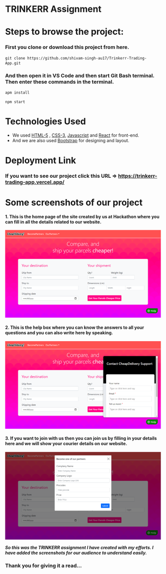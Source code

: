 # TRINKERR Assignment


# Steps to browse the project:

### First you clone or download this project from here.
```
git clone https://github.com/shivam-singh-au17/Trinkerr-Trading-App.git
```


### And then open it in VS Code and then start Git Bash terminal. Then enter these commands in the terminal.  
```
apm install
```
```
npm start
```

# Technologies Used

- We used  [HTML-5](https://www.w3schools.com/html/) ,  [CSS-3](https://www.w3schools.com/css/default.asp), [Javascript](https://www.w3schools.com/js/default.asp)  and  [React](https://reactjs.org/docs/getting-started.html)  for front-end.
- And we are also used  [Bootstrap](https://getbootstrap.com/) for designing and layout.


# Deployment Link

### If you want to see our project click this URL => https://trinkerr-trading-app.vercel.app/


# Some screenshots of our project

#### 1. This is the home page of the site created by us at Hackathon where you can fill in all the details related to our website.
![Screenshot (222)](https://github.com/shivam-singh-au17/hackathon_App/blob/master/Screenshots/Screenshot%20(222).png?raw=true)


#### 2. This is the help box where you can know the answers to all your questions and you can also write here by speaking.
![Screenshot (223)](https://github.com/shivam-singh-au17/hackathon_App/blob/master/Screenshots/Screenshot%20(223).png?raw=true)


#### 3. If you want to join with us then you can join us by filling in your details here and we will show your courier details on our website.
![Screenshot (224)](https://github.com/shivam-singh-au17/hackathon_App/blob/master/Screenshots/Screenshot%20(224).png?raw=true)


***So this was the TRINKERR assignment I have created with my efforts. I have added the screenshots for our audience to understand easily.***

### Thank you for giving it a read...
